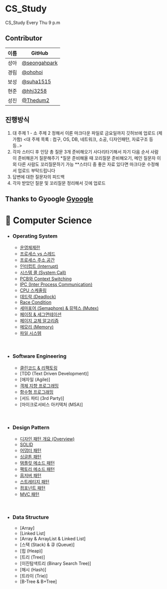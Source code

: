 # CS_Study
CS_Study Every Thu 9 p.m

## Contributor
|이름|GitHub|
|---|---|
|성아|[@seongahpark](https://github.com/seongahpark)|
|경림|[@ohohoi](https://github.com/ohohoi)|
|보성|[@suha1515](https://github.com/suha1515)|
|현준|[@hhj3258](https://github.com/hhj3258)|
|성진|[@Thedum2](https://github.com/Thedum2)|

## 진행방식
1) 대 주제 1 - 소 주제 2 정해서 이론 마크다운 파일로 금요일까지 깃허브에 업로드 (제가함)
<대 주제 목록 : 컴구, OS, DB, 네트워크, 소공, 디자인패턴, 자료구조 등등..>
2) 각자 스터디 후 인당 총 질문 3개 준비해오기
사다리타기해서 자기 다음 순서 사람이 준비해온거 질문해주기
*질문 준비해올 때 꼬리질문 준비해오기, 메인 질문자 이외 다른 사람도 꼬리질문하기 가능
**스터디 중 좋은 자료 있다면 마크다운 수정해서 업로드 부탁드립니다
3) 답변에 대한 질문자의 피드백
4) 각자 받았던 질문 및 꼬리질문 정리해서 깃에 업로드

Thanks to Gyoogle
[Gyoogle](https://gyoogle.dev/blog/)
---
# 📌 Computer Science
- ### Operating System

  - [운영체제란](https://github.com/seongahpark/CS_Study/blob/main/Week3_Operating%20System/Week3%20-%20Operating%20System%20(1).md)
  - [프로세스 vs 스레드](https://github.com/seongahpark/CS_Study/blob/main/Week3_Operating%20System/Week3%20-%20Operating%20System%20(1).md)
  - [프로세스 주소 공간](https://github.com/seongahpark/CS_Study/blob/main/Week3_Operating%20System/Week3%20-%20Operating%20System%20(1).md)
  - [인터럽트 (Interrupt)](https://github.com/seongahpark/CS_Study/blob/main/Week3_Operating%20System/Week3%20-%20Operating%20System%20(1).md)
  - [시스템 콜 (System Call)](https://github.com/seongahpark/CS_Study/blob/main/Week3_Operating%20System/Week3%20-%20Operating%20System%20(1).md)
  - [PCB와 Context Switching](https://github.com/seongahpark/CS_Study/blob/main/Week4_Operating%20System/Week%204%20-%20Operating%20System.md)
  - [IPC (Inter Process Communication)](https://github.com/seongahpark/CS_Study/blob/main/Week4_Operating%20System/Week%204%20-%20Operating%20System.md)
  - [CPU 스케줄링](https://github.com/seongahpark/CS_Study/blob/main/Week4_Operating%20System/Week%204%20-%20Operating%20System.md)
  - [데드락 (Deadlock)](https://github.com/seongahpark/CS_Study/blob/main/Week5_Operating%20System/Week%205%20-%20Operating%20System.md)
  - [Race Condition](https://github.com/seongahpark/CS_Study/blob/main/Week5_Operating%20System/Week%205%20-%20Operating%20System.md)
  - [세마포어 (Semaphore) & 뮤텍스 (Mutex)](https://github.com/seongahpark/CS_Study/blob/main/Week5_Operating%20System/Week%205%20-%20Operating%20System.md)
  - [페이징 & 세그먼테이션](https://github.com/seongahpark/CS_Study/blob/main/Week7_Operating%20System/Week7%20-%20Operating%20System.md)
  - [페이지 교체 알고리즘](https://github.com/seongahpark/CS_Study/blob/main/Week7_Operating%20System/Week7%20-%20Operating%20System.md)
  - [메모리 (Memory)](https://github.com/seongahpark/CS_Study/blob/main/Week8_Operating%20System/Week8%20-%20Operating%20System.md)
  - [파일 시스템](https://github.com/seongahpark/CS_Study/blob/main/Week8_Operating%20System/Week8%20-%20Operating%20System.md)

<br>

- ### Software Engineering

  - [클린코드 & 리팩토링](https://github.com/seongahpark/CS_Study/blob/main/Week1_Software%20Engineering/Week1%20-%20Software%20Engineering.md)
  - [TDD (Text Driven Development)]
  - [애자일 (Agile)]
  - [객체 지향 프로그래밍](https://github.com/seongahpark/CS_Study/blob/main/Week6_Software%20Engineering/Week6%20-%20Software%20Engineering.md)
  - [함수형 프로그래밍](https://github.com/seongahpark/CS_Study/blob/main/Week6_Software%20Engineering/Week6%20-%20Software%20Engineering.md)
  - [서드 파티 (3rd Party)]
  - [마이크로서비스 아키텍처 (MSA)]

<br>

- ### Design Pattern

  - [디자인 패턴 개요 (Overview)](https://github.com/seongahpark/CS_Study/blob/main/Week2_Design%20Pattern/Week2_Design%20Pattern.md)
  - [SOLID](https://github.com/seongahpark/CS_Study/blob/main/Week2_Design%20Pattern/Week2_Design%20Pattern.md)
  - [어댑터 패턴](https://github.com/seongahpark/CS_Study/blob/main/Week2_Design%20Pattern/Week2_Design%20Pattern.md)
  - [싱글톤 패턴](https://github.com/seongahpark/CS_Study/blob/main/Week2_Design%20Pattern/Week2_Design%20Pattern.md)
  - [탬플릿 메소드 패턴](https://github.com/seongahpark/CS_Study/blob/main/Week2_Design%20Pattern/Week2_Design%20Pattern.md)
  - [팩토리 메소드 패턴](https://github.com/seongahpark/CS_Study/blob/main/Week2_Design%20Pattern/Week2_Design%20Pattern.md)
  - [옵저버 패턴](https://github.com/seongahpark/CS_Study/blob/main/Week2_Design%20Pattern/Week2_Design%20Pattern.md)
  - [스트레티지 패턴](https://github.com/seongahpark/CS_Study/blob/main/Week2_Design%20Pattern/Week2_Design%20Pattern.md)
  - [컴포넌트 패턴](https://github.com/seongahpark/CS_Study/blob/main/Week2_Design%20Pattern/Week2_Design%20Pattern.md)
  - [MVC 패턴](https://github.com/seongahpark/CS_Study/blob/main/Week2_Design%20Pattern/Week2_Design%20Pattern.md)

<br>

- ### Data Structure

  - [Array]
  - [Linked List]
  - [Array & ArrayList & Linked List]
  - [스택 (Stack) & 큐 (Queue)]
  - [힙 (Heap)]
  - [트리 (Tree)]
  - [이진탐색트리 (Binary Search Tree)]
  - [해시 (Hash)]
  - [트라이 (Trie)]
  - [B-Tree & B+Tree]

<br>
